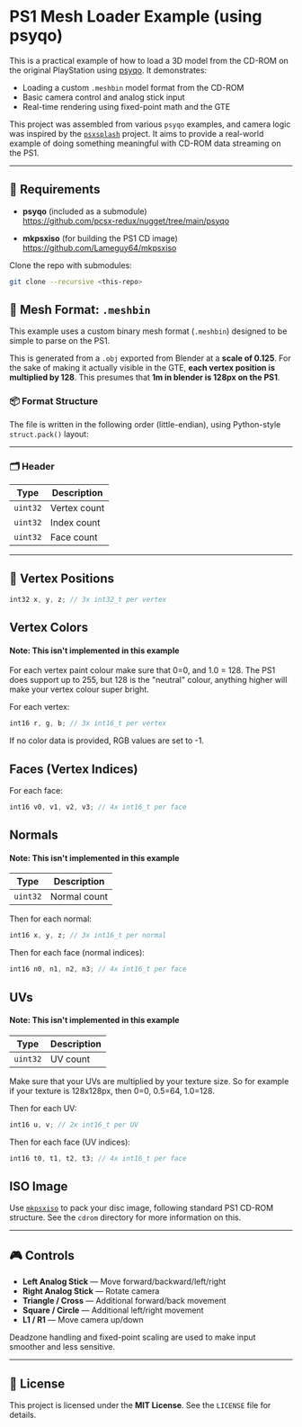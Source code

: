 # PS1 Mesh Loader Example (using psyqo)

This is a practical example of how to load a 3D model from the CD-ROM on the original PlayStation using [psyqo](https://github.com/pcsx-redux/nugget/tree/main/psyqo). It demonstrates:

- Loading a custom `.meshbin` model format from the CD-ROM
- Basic camera control and analog stick input
- Real-time rendering using fixed-point math and the GTE

This project was assembled from various `psyqo` examples, and camera logic was inspired by the [`psxsplash`](https://github.com/psxsplash/psxsplash) project. It aims to provide a real-world example of doing something meaningful with CD-ROM data streaming on the PS1.

---

## 🔧 Requirements

- **psyqo** (included as a submodule)  
  https://github.com/pcsx-redux/nugget/tree/main/psyqo

- **mkpsxiso** (for building the PS1 CD image)  
  https://github.com/Lameguy64/mkpsxiso

Clone the repo with submodules:

```bash
git clone --recursive <this-repo>
```

## 🧱 Mesh Format: `.meshbin`

This example uses a custom binary mesh format (`.meshbin`) designed to be simple to parse on the PS1.

This is generated from a `.obj` exported from Blender at a **scale of 0.125**. For the sake of making it actually visible in the GTE, **each vertex position is multiplied by 128**. This presumes that **1m in blender is 128px on the PS1**.

### 📦 Format Structure

The file is written in the following order (little-endian), using Python-style `struct.pack()` layout:

---

### 🗂️ Header

| Type     | Description   |
|----------|---------------|
| `uint32` | Vertex count  |
| `uint32` | Index count   |
| `uint32` | Face count    |

---

## 🧍 Vertex Positions

```c
int32 x, y, z; // 3x int32_t per vertex
```

## Vertex Colors
#### Note: This isn't implemented in this example

For each vertex paint colour make sure that 0=0, and 1.0 = 128. The PS1 does support up to 255, but 128 is the "neutral" colour, anything higher will make your vertex colour super bright.

For each vertex:

```c
int16 r, g, b; // 3x int16_t per vertex
```

If no color data is provided, RGB values are set to -1.

## Faces (Vertex Indices)

For each face:

```c
int16 v0, v1, v2, v3; // 4x int16_t per face
```

## Normals
#### Note: This isn't implemented in this example

| Type     | Description   |
|----------|---------------|
| `uint32` | Normal count  |

Then for each normal:

```c
int16 x, y, z; // 3x int16_t per normal
```

Then for each face (normal indices):

```c
int16 n0, n1, n2, n3; // 4x int16_t per face
```

## UVs
#### Note: This isn't implemented in this example

| Type     | Description   |
|----------|---------------|
| `uint32` | UV count  |

Make sure that your UVs are multiplied by your texture size. So for example if your texture is 128x128px, then 0=0, 0.5=64, 1.0=128.

Then for each UV:

```c
int16 u, v; // 2x int16_t per UV
```

Then for each face (UV indices):

```c
int16 t0, t1, t2, t3; // 4x int16_t per face
```

## ISO Image

Use [`mkpsxiso`](https://github.com/Lameguy64/mkpsxiso) to pack your disc image, following standard PS1 CD-ROM structure. See the `cdrom` directory for more information on this.

---

## 🎮 Controls

- **Left Analog Stick** — Move forward/backward/left/right  
- **Right Analog Stick** — Rotate camera  
- **Triangle / Cross** — Additional forward/back movement  
- **Square / Circle** — Additional left/right movement  
- **L1 / R1** — Move camera up/down  

Deadzone handling and fixed-point scaling are used to make input smoother and less sensitive.

---

## 📝 License

This project is licensed under the **MIT License**. See the `LICENSE` file for details.
